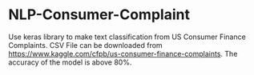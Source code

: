 # NLP-Consumer-Complaint
Use keras library to make text classification from US Consumer Finance Complaints. CSV File can be downloaded from https://www.kaggle.com/cfpb/us-consumer-finance-complaints. The accuracy of the model is above 80%.

